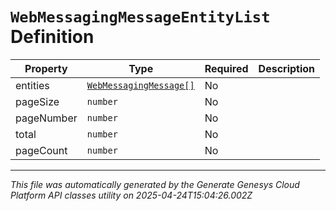 # `WebMessagingMessageEntityList` Definition

| Property | Type | Required | Description |
|----------|------|----------|-------------|
| entities | [`WebMessagingMessage[]`](webmessagingmessage-definition.md) | No |  |
| pageSize | `number` | No |  |
| pageNumber | `number` | No |  |
| total | `number` | No |  |
| pageCount | `number` | No |  |

---

*This file was automatically generated by the Generate Genesys Cloud Platform API classes utility on 2025-04-24T15:04:26.002Z*
